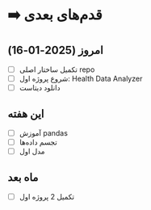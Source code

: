 # ➡️ قدم‌های بعدی

## امروز (2025-01-16)
- [ ] تکمیل ساختار اصلی repo
- [ ] شروع پروژه اول: Health Data Analyzer
- [ ] دانلود دیتاست

## این هفته
- [ ] آموزش pandas
- [ ] تجسم داده‌ها
- [ ] مدل اول

## ماه بعد
- [ ] تکمیل 2 پروژه اول
